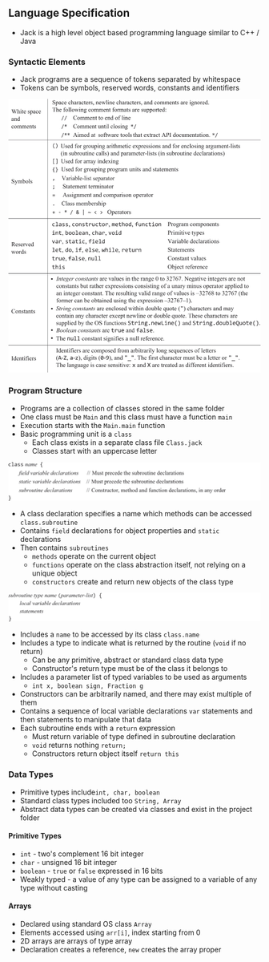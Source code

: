 ## Language Specification
- Jack is a high level object based programming language similar to C++ / Java
### Syntactic Elements
- Jack programs are a sequence of tokens separated by whitespace
- Tokens can be symbols, reserved words, constants and identifiers

![](Images/figure_9.6.png)

### Program Structure
- Programs are a collection of classes stored in the same folder
- One class must be `Main` and this class must have a function `main`
- Execution starts with the `Main.main` function
- Basic programming unit is a `class`
	- Each class exists in a separate class file `Class.jack`
	- Classes start with an uppercase letter

![](Images/figure_wo_caption_9.1.png)

- A class declaration specifies a name which methods can be accessed `class.subroutine`
- Contains `field` declarations for object properties and `static` declarations
- Then contains `subroutines`
	- `methods` operate on the current object
	- `functions` operate on the class abstraction itself, not relying on a unique object
	- `constructors` create and return new objects of the class type

![](Images/figure_wo_caption_9.2.png)

- Includes a `name` to be accessed by its class `class.name`
- Includes a type to indicate what is returned by the routine (`void` if no return)
	- Can be any primitive, abstract or standard class data type
	- Constructor's return type must be of the class it belongs to
- Includes a parameter list of typed variables to be used as arguments 
	- `int x, boolean sign, Fraction g`
- Constructors can be arbitrarily named, and there may exist multiple of them
- Contains a sequence of local variable declarations `var` statements and then statements to manipulate that data
- Each subroutine ends with a `return` expression
	- Must return variable of type defined in subroutine declaration
	- `void` returns nothing `return;`
	- Constructors return object itself `return this`


### Data Types
- Primitive types include`int, char, boolean`
- Standard class types included too `String, Array`
- Abstract data types can be created via classes and exist in the project folder

#### Primitive Types
- `int` - two's complement 16 bit integer
- `char` - unsigned 16 bit integer
- `boolean` - `true` or `false` expressed in 16 bits
- Weakly typed -  a value of any type can be assigned to a variable of any type without casting

#### Arrays
- Declared using standard OS class `Array`
- Elements accessed using `arr[i]`, index starting from 0
- 2D arrays are arrays of type array
- Declaration creates a reference, `new` creates the array proper
